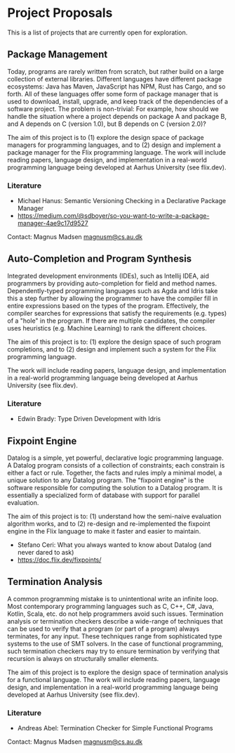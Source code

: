 # Project Proposals

This is a list of projects that are currently open for exploration.

## Package Management
Today, programs are rarely written from scratch, but rather build on a large collection of external libraries.
Different languages have different package ecosystems: Java has Maven, JavaScript has NPM, Rust has Cargo, and so forth.
All of these languages offer some form of package manager that is used to download, install, upgrade, and keep track
of the dependencies of a software project. The problem is non-trivial: For example, how should we handle the 
situation where a project depends on package A and package B, and A depends on C (version 1.0), but B depends on C
(version 2.0)?

The aim of this project is to (1) explore the design space of package managers for programming languages, and to
(2) design and implement a package manager for the Flix programming language. 
The work will include reading papers, language design, and implementation in a real-world programming language
being developed at Aarhus University (see flix.dev).

### Literature
- Michael Hanus: Semantic Versioning Checking in a Declarative Package Manager
- https://medium.com/@sdboyer/so-you-want-to-write-a-package-manager-4ae9c17d9527 

Contact: Magnus Madsen <magnusm@cs.au.dk>



## Auto-Completion and Program Synthesis
Integrated development environments (IDEs), such as Intellij IDEA, aid programmers by providing auto-completion for 
field and method names. Dependently-typed programming languages such as Agda and Idris take
this a step further by allowing the programmer to have the compiler fill in entire expressions based on the
types of the program. Effectively, the compiler searches for expressions that satisfy the requirements (e.g. types)
of a "hole" in the program. If there are multiple candidates, the compiler uses heuristics (e.g. Machine Learning) to 
rank the different choices.

The aim of this project is to: (1) explore the design space of such program completions, and to 
(2) design and implement such a system for the Flix programming language.

The work will include reading papers, language design, and implementation in a real-world programming language
being developed at Aarhus University (see flix.dev).

### Literature
- Edwin Brady: Type Driven Development with Idris



## Fixpoint Engine
Datalog is a simple, yet powerful, declarative logic programming language. A Datalog program consists of a 
collection of constraints; each constrain is either a fact or rule. Together, the facts and rules imply a minimal
model, a unique solution to any Datalog program. The "fixpoint engine" is the software responsible for computing
the solution to a Datalog program. It is essentially a specialized form of database with support for parallel
evaluation.

The aim of this project is to: (1) understand how the semi-naive evaluation algorithm works, and to
(2) re-design and re-implemented the fixpoint engine in the Flix language to make it faster and easier to maintain.

- Stefano Ceri: What you always wanted to know about Datalog (and never dared to ask)
- https://doc.flix.dev/fixpoints/



## Termination Analysis
A common programming mistake is to unintentional write an infinite loop. 
Most contemporary programming languages such as C, C++, C#, Java, Kotlin, Scala, etc. do not help programmers avoid such issues.
Termination analysis or termination checkers describe a wide-range of techniques that can be used to verify that a program 
(or part of a program) always terminates, for any input. These techniques range from sophisticated type systems to the use of
SMT solvers. In the case of functional programming, such termination checkers may try to ensure termination by 
verifying that recursion is always on structurally smaller elements. 

The aim of this project is to explore the design space of termination analysis for a functional language.
The work will include reading papers, language design, and implementation in a real-world programming language
being developed at Aarhus University (see flix.dev).

### Literature
- Andreas Abel: Termination Checker for Simple Functional Programs

Contact: Magnus Madsen <magnusm@cs.au.dk>
